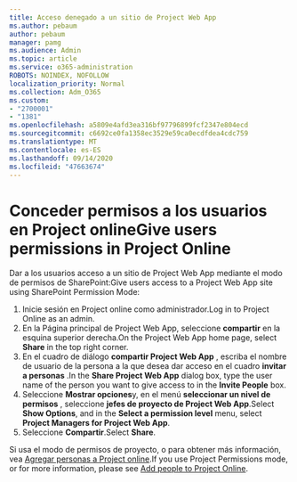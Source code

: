 ```yaml
---
title: Acceso denegado a un sitio de Project Web App
ms.author: pebaum
author: pebaum
manager: pamg
ms.audience: Admin
ms.topic: article
ms.service: o365-administration
ROBOTS: NOINDEX, NOFOLLOW
localization_priority: Normal
ms.collection: Adm_O365
ms.custom:
- "2700001"
- "1381"
ms.openlocfilehash: a5809e4afd3ea316bf97796899fcf2347e804ecd
ms.sourcegitcommit: c6692ce0fa1358ec3529e59ca0ecdfdea4cdc759
ms.translationtype: MT
ms.contentlocale: es-ES
ms.lasthandoff: 09/14/2020
ms.locfileid: "47663674"
---
```

# <a name="give-users-permissions-in-project-online"></a><span data-ttu-id="03208-102">Conceder permisos a los usuarios en Project online</span><span class="sxs-lookup"><span data-stu-id="03208-102">Give users permissions in Project Online</span></span>

<span data-ttu-id="03208-103">Dar a los usuarios acceso a un sitio de Project Web App mediante el modo de permisos de SharePoint:</span><span class="sxs-lookup"><span data-stu-id="03208-103">Give users access to a Project Web App site using SharePoint Permission Mode:</span></span>

1. <span data-ttu-id="03208-104">Inicie sesión en Project online como administrador.</span><span class="sxs-lookup"><span data-stu-id="03208-104">Log in to Project Online as an admin.</span></span>
2. <span data-ttu-id="03208-105">En la Página principal de Project Web App, seleccione **compartir** en la esquina superior derecha.</span><span class="sxs-lookup"><span data-stu-id="03208-105">On the Project Web App home page, select **Share** in the top right corner.</span></span>
3. <span data-ttu-id="03208-106">En el cuadro de diálogo **compartir Project Web App** , escriba el nombre de usuario de la persona a la que desea dar acceso en el cuadro **invitar a personas** .</span><span class="sxs-lookup"><span data-stu-id="03208-106">In the **Share Project Web App** dialog box, type the user name of the person you want to give access to in the **Invite People** box.</span></span>
4. <span data-ttu-id="03208-107">Seleccione **Mostrar opciones**y, en el menú **seleccionar un nivel de permisos** , seleccione **jefes de proyecto de Project Web App**.</span><span class="sxs-lookup"><span data-stu-id="03208-107">Select **Show Options**, and in the **Select a permission level** menu, select **Project Managers for Project Web App**.</span></span>
5. <span data-ttu-id="03208-108">Seleccione **Compartir**.</span><span class="sxs-lookup"><span data-stu-id="03208-108">Select **Share**.</span></span>

<span data-ttu-id="03208-109">Si usa el modo de permisos de proyecto, o para obtener más información, vea [Agregar personas a Project online](https://docs.microsoft.com/projectonline/step-2-add-people-to-project-online).</span><span class="sxs-lookup"><span data-stu-id="03208-109">If you use Project Permissions mode, or for more information, please see [Add people to Project Online](https://docs.microsoft.com/projectonline/step-2-add-people-to-project-online).</span></span>
